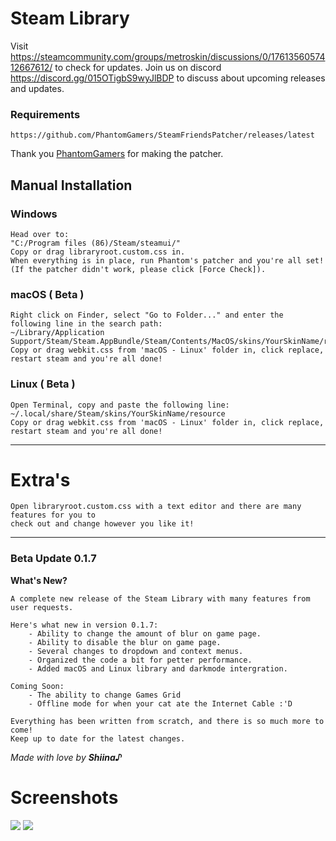 # Steam Library

Visit https://steamcommunity.com/groups/metroskin/discussions/0/1761356057412667612/ to check for updates.
Join us on discord https://discord.gg/015OTigbS9wyJlBDP to discuss about upcoming releases and updates.

### Requirements
    https://github.com/PhantomGamers/SteamFriendsPatcher/releases/latest
Thank you [PhantomGamers](https://github.com/PhantomGamers) for making the patcher.
    
    
## Manual Installation

### Windows
    Head over to:
    "C:/Program files (86)/Steam/steamui/"
    Copy or drag libraryroot.custom.css in.
    When everything is in place, run Phantom's patcher and you're all set!
    (If the patcher didn't work, please click [Force Check]).

### macOS ( Beta )
    Right click on Finder, select "Go to Folder..." and enter the following line in the search path:
    ~/Library/Application Support/Steam/Steam.AppBundle/Steam/Contents/MacOS/skins/YourSkinName/resource
    Copy or drag webkit.css from 'macOS - Linux' folder in, click replace, restart steam and you're all done!
    
### Linux ( Beta )
    Open Terminal, copy and paste the following line:
    ~/.local/share/Steam/skins/YourSkinName/resource
    Copy or drag webkit.css from 'macOS - Linux' folder in, click replace, restart steam and you're all done!
    
------------------------------------------------------------------------------------------------------------------

# Extra's
    Open libraryroot.custom.css with a text editor and there are many features for you to
    check out and change however you like it!
    
------------------------------------------------------------------------------------------------------------------

### Beta Update 0.1.7

**What's New?**

    A complete new release of the Steam Library with many features from user requests.

    Here's what new in version 0.1.7:
        - Ability to change the amount of blur on game page.
        - Ability to disable the blur on game page.
        - Several changes to dropdown and context menus.
        - Organized the code a bit for petter performance.
        - Added macOS and Linux library and darkmode intergration.
        
    Coming Soon:
        - The ability to change Games Grid
        - Offline mode for when your cat ate the Internet Cable :'D

    Everything has been written from scratch, and there is so much more to come!
    Keep up to date for the latest changes.
    

*Made with love by* ***Shiina♪***


# Screenshots

![](https://i.imgur.com/PanuGV9.png)
![](https://i.imgur.com/IJqurhv.png)
